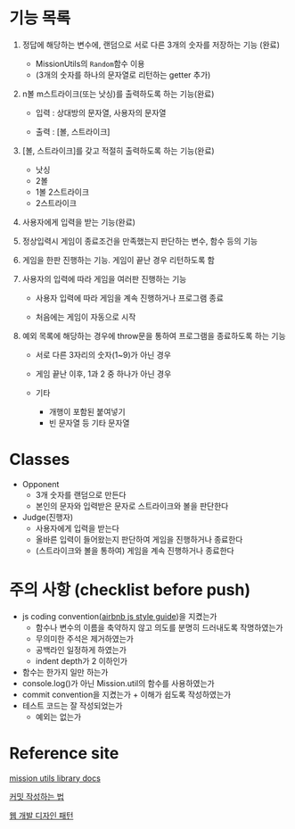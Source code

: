 # 기능 목록

1. 정답에 해당하는 변수에, 랜덤으로 서로 다른 3개의 숫자를 저장하는 기능 (완료)
   - MissionUtils의 `Random`함수 이용
   - (3개의 숫자를 하나의 문자열로 리턴하는 getter 추가)
2. n볼 m스트라이크(또는 낫싱)를 출력하도록 하는 기능(완료)

   - 입력 : 상대방의 문자열, 사용자의 문자열

   - 출력 : [볼, 스트라이크]

3. [볼, 스트라이크]를 갖고 적절히 출력하도록 하는 기능(완료)
   - 낫싱
   - 2볼
   - 1볼 2스트라이크
   - 2스트라이크
4. 사용자에게 입력을 받는 기능(완료)
5. 정상입력시 게임이 종료조건을 만족했는지 판단하는 변수, 함수 등의 기능
6. 게임을 한판 진행하는 기능. 게임이 끝난 경우 리턴하도록 함
7. 사용자의 입력에 따라 게임을 여러판 진행하는 기능

   - 사용자 입력에 따라 게임을 계속 진행하거나 프로그램 종료

   - 처음에는 게임이 자동으로 시작
8. 예외 목록에 해당하는 경우에 throw문을 통하여 프로그램을 종료하도록 하는 기능

   - 서로 다른 3자리의 숫자(1~9)가 아닌 경우

   - 게임 끝난 이후, 1과 2 중 하나가 아닌 경우

   - 기타
     - 개행이 포함된 붙여넣기
     - 빈 문자열 등 기타 문자열

# Classes

- Opponent
  - 3개 숫자를 랜덤으로 만든다
  - 본인의 문자와 입력받은 문자로 스트라이크와 볼을 판단한다
- Judge(진행자)
  - 사용자에게 입력을 받는다
  - 올바른 입력이 들어왔는지 판단하여 게임을 진행하거나 종료한다
  - (스트라이크와 볼을 통하여) 게임을 계속 진행하거나 종료한다



# 주의 사항 (checklist before push)

- js coding convention([airbnb js style guide](https://github.com/ParkSB/javascript-style-guide))을 지켰는가
  - 함수나 변수의 이름을 축약하지 않고 의도를 분명히 드러내도록 작명하였는가
  - 무의미한 주석은 제거하였는가
  - 공백라인 일정하게 하였는가
  - indent depth가 2 이하인가
- 함수는 한가지 일만 하는가
- console.log()가 아닌 Mission.util의 함수를 사용하였는가
- commit convention을 지켰는가 + 이해가 쉽도록 작성하였는가
- 테스트 코드는 잘 작성되었는가
  - 예외는 없는가

# Reference site

[mission utils library docs](https://github.com/woowacourse-projects/javascript-mission-utils#mission-utils)

[커밋 작성하는 법](https://koreapy.tistory.com/m/1150)

[웹 개발 디자인 패턴](https://sangcho.tistory.com/entry/%EC%9B%B9%EA%B0%9C%EB%B0%9C%EC%9E%90%EA%B0%80%EC%95%8C%EC%95%84%EC%95%BC%ED%95%A07%EA%B0%80%EC%A7%80%EB%94%94%EC%9E%90%EC%9D%B8%ED%8C%A8%ED%84%B4)

